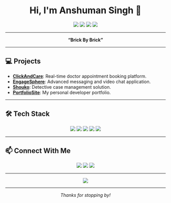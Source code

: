 <!-- GitHub Profile README for Anshuman Singh -->

<h1 align="center">Hi, I'm Anshuman Singh 👋</h1>
<p align="center">
  <img src="https://img.shields.io/badge/Location-Prayagraj-blue?style=flat-square" />
  <img src="https://img.shields.io/badge/College-MNNIT%20Allahabad-orange?style=flat-square" />
  <img src="https://img.shields.io/badge/Contact-singh.anshuman2608%40gmail.com-green?style=flat-square" />
  <a href="https://github.com/anshu-man26"><img src="https://img.shields.io/github/followers/anshu-man26?style=social" /></a>
</p>

---

<p align="center">
  <b>“Brick By Brick”</b>
</p>

---

## 💻 Projects

- <b>[ClickAndCare](https://github.com/aries1232/ClickAndCare)</b>: Real-time doctor appointment booking platform.
- <b>[EngageSphere](https://github.com/anshu-man26/EngageSphere)</b>: Advanced messaging and video chat application.
- <b>[Shouko](https://github.com/anshu-man26/Shouko)</b>: Detective case management solution.
- <b>[PortfolioSite](https://github.com/anshu-man26/PortfolioSite)</b>: My personal developer portfolio.

---

## 🛠️ Tech Stack

<p align="center">
  <img src="https://img.shields.io/badge/Code-Javascript-informational?style=flat-square&logo=javascript&logoColor=white"/>
  <img src="https://img.shields.io/badge/Code-React-informational?style=flat-square&logo=react&logoColor=white"/>
  <img src="https://img.shields.io/badge/Code-Node.js-informational?style=flat-square&logo=node.js&logoColor=white"/>
  <img src="https://img.shields.io/badge/Database-MongoDB-informational?style=flat-square&logo=mongodb&logoColor=white"/>
  <img src="https://img.shields.io/badge/Database-MySQL-informational?style=flat-square&logo=mysql&logoColor=white"/>
</p>

---

## 📫 Connect With Me

<p align="center">
  <a href="mailto:singh.anshuman2608@gmail.com"><img src="https://img.shields.io/badge/Email-singh.anshuman2608%40gmail.com-red?style=flat-square&logo=gmail&logoColor=white"/></a>
  <a href="https://linkedin.com/in/anshu-man26"><img src="https://img.shields.io/badge/LinkedIn-anshu--man26-blue?style=flat-square&logo=linkedin&logoColor=white"/></a>
  <a href="https://github.com/anshu-man26"><img src="https://img.shields.io/badge/GitHub-anshu--man26-black?style=flat-square&logo=github&logoColor=white"/></a>
</p>

---

<p align="center">
  <img src="https://github-readme-stats.vercel.app/api?username=anshu-man26&show_icons=true&theme=radical" />
</p>

---

<p align="center"><i>Thanks for stopping by!</i></p>
